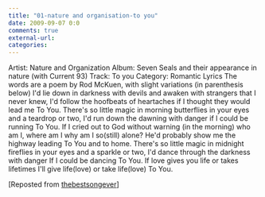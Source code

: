 ```yaml
---
title: "01-nature and organisation-to you"
date: 2009-09-07 0:0
comments: true
external-url:
categories:
---
```

Artist: Nature and Organization Album: Seven Seals and their appearance in nature (with Current 93) Track: To you Category: Romantic Lyrics The words are a poem by Rod McKuen, with slight variations (in parenthesis below) I'd lie down in darkness with devils and awaken with strangers that I never knew, I'd follow the hoofbeats of heartaches if I thought they would lead me To You. There's so little magic in morning butterflies in your eyes and a teardrop or two, I'd run down the dawning with danger if I could be running To You. If I cried out to God without warning (in the morning) who am I, where am I why am I so(still) alone? He'd probably show me the highway leading To You and to home. There's so little magic in midnight fireflies in your eyes and a sparkle or two, I'd dance through the darkness with danger If I could be dancing To You. If love gives you life or takes lifetimes I'll give life(love) or take life(love) To You.

[Reposted from [thebestsongever][1]]

  [1]: http://thebestsongever.soup.io/post/27713974/01-nature-and-organisation-to-you
